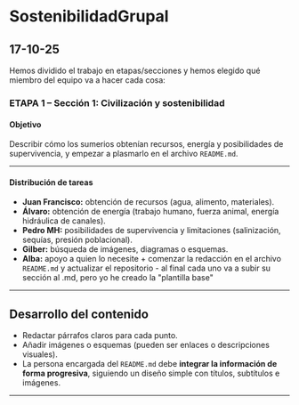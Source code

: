 # SostenibilidadGrupal

## 17-10-25
Hemos dividido el trabajo en etapas/secciones y hemos elegido qué miembro del equipo va a hacer cada cosa:

### ETAPA 1 – Sección 1: Civilización y sostenibilidad

#### Objetivo
Describir cómo los sumerios obtenían recursos, energía y posibilidades de supervivencia, y empezar a plasmarlo en el archivo `README.md`.

---

#### Distribución de tareas

- **Juan Francisco:** obtención de recursos (agua, alimento, materiales).  
- **Álvaro:** obtención de energía (trabajo humano, fuerza animal, energía hidráulica de canales).  
- **Pedro MH:** posibilidades de supervivencia y limitaciones (salinización, sequías, presión poblacional).  
- **Gilber:** búsqueda de imágenes, diagramas o esquemas.  
- **Alba:** apoyo a quien lo necesite + comenzar la redacción en el archivo `README.md` y actualizar el repositorio - al final cada uno va a subir su sección al .md, pero yo he creado la "plantilla base"

---

## Desarrollo del contenido

- Redactar párrafos claros para cada punto.  
- Añadir imágenes o esquemas (pueden ser enlaces o descripciones visuales).  
- La persona encargada del `README.md` debe **integrar la información de forma progresiva**, siguiendo un diseño simple con títulos, subtítulos e imágenes.

---
